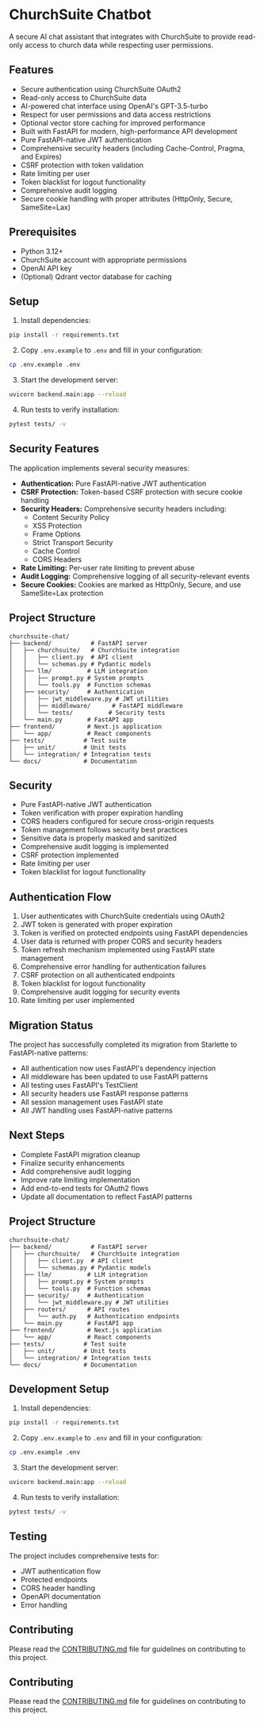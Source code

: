 # ChurchSuite Chatbot

A secure AI chat assistant that integrates with ChurchSuite to provide read-only access to church data while respecting user permissions.

## Features

- Secure authentication using ChurchSuite OAuth2
- Read-only access to ChurchSuite data
- AI-powered chat interface using OpenAI's GPT-3.5-turbo
- Respect for user permissions and data access restrictions
- Optional vector store caching for improved performance
- Built with FastAPI for modern, high-performance API development
- Pure FastAPI-native JWT authentication
- Comprehensive security headers (including Cache-Control, Pragma, and Expires)
- CSRF protection with token validation
- Rate limiting per user
- Token blacklist for logout functionality
- Comprehensive audit logging
- Secure cookie handling with proper attributes (HttpOnly, Secure, SameSite=Lax)

## Prerequisites

- Python 3.12+
- ChurchSuite account with appropriate permissions
- OpenAI API key
- (Optional) Qdrant vector database for caching

## Setup

1. Install dependencies:
```bash
pip install -r requirements.txt
```

2. Copy `.env.example` to `.env` and fill in your configuration:
```bash
cp .env.example .env
```

3. Start the development server:
```bash
uvicorn backend.main:app --reload
```

4. Run tests to verify installation:
```bash
pytest tests/ -v
```

## Security Features

The application implements several security measures:

- **Authentication:** Pure FastAPI-native JWT authentication
- **CSRF Protection:** Token-based CSRF protection with secure cookie handling
- **Security Headers:** Comprehensive security headers including:
  - Content Security Policy
  - XSS Protection
  - Frame Options
  - Strict Transport Security
  - Cache Control
  - CORS Headers
- **Rate Limiting:** Per-user rate limiting to prevent abuse
- **Audit Logging:** Comprehensive logging of all security-relevant events
- **Secure Cookies:** Cookies are marked as HttpOnly, Secure, and use SameSite=Lax protection

## Project Structure

```
churchsuite-chat/
├── backend/           # FastAPI server
│   ├── churchsuite/   # ChurchSuite integration
│   │   ├── client.py  # API client
│   │   └── schemas.py # Pydantic models
│   ├── llm/          # LLM integration
│   │   ├── prompt.py # System prompts
│   │   └── tools.py  # Function schemas
│   ├── security/     # Authentication
│   │   ├── jwt_middleware.py # JWT utilities
│   │   ├── middleware/      # FastAPI middleware
│   │   └── tests/          # Security tests
│   └── main.py       # FastAPI app
├── frontend/         # Next.js application
│   └── app/          # React components
├── tests/           # Test suite
│   ├── unit/        # Unit tests
│   └── integration/ # Integration tests
└── docs/            # Documentation
```

## Security

- Pure FastAPI-native JWT authentication
- Token verification with proper expiration handling
- CORS headers configured for secure cross-origin requests
- Token management follows security best practices
- Sensitive data is properly masked and sanitized
- Comprehensive audit logging is implemented
- CSRF protection implemented
- Rate limiting per user
- Token blacklist for logout functionality

## Authentication Flow

1. User authenticates with ChurchSuite credentials using OAuth2
2. JWT token is generated with proper expiration
3. Token is verified on protected endpoints using FastAPI dependencies
4. User data is returned with proper CORS and security headers
5. Token refresh mechanism implemented using FastAPI state management
6. Comprehensive error handling for authentication failures
7. CSRF protection on all authenticated endpoints
8. Token blacklist for logout functionality
9. Comprehensive audit logging for security events
10. Rate limiting per user implemented

## Migration Status

The project has successfully completed its migration from Starlette to FastAPI-native patterns:

- All authentication now uses FastAPI's dependency injection
- All middleware has been updated to use FastAPI patterns
- All testing uses FastAPI's TestClient
- All security headers use FastAPI response patterns
- All session management uses FastAPI state
- All JWT handling uses FastAPI-native patterns

## Next Steps

- Complete FastAPI migration cleanup
- Finalize security enhancements
- Add comprehensive audit logging
- Improve rate limiting implementation
- Add end-to-end tests for OAuth2 flows
- Update all documentation to reflect FastAPI patterns

## Project Structure

```
churchsuite-chat/
├── backend/           # FastAPI server
│   ├── churchsuite/   # ChurchSuite integration
│   │   ├── client.py  # API client
│   │   └── schemas.py # Pydantic models
│   ├── llm/          # LLM integration
│   │   ├── prompt.py # System prompts
│   │   └── tools.py  # Function schemas
│   ├── security/     # Authentication
│   │   └── jwt_middleware.py # JWT utilities
│   ├── routers/      # API routes
│   │   └── auth.py   # Authentication endpoints
│   └── main.py       # FastAPI app
├── frontend/         # Next.js application
│   └── app/          # React components
├── tests/           # Test suite
│   ├── unit/        # Unit tests
│   └── integration/ # Integration tests
└── docs/            # Documentation
```

## Development Setup

1. Install dependencies:
```bash
pip install -r requirements.txt
```

2. Copy `.env.example` to `.env` and fill in your configuration:
```bash
cp .env.example .env
```

3. Start the development server:
```bash
uvicorn backend.main:app --reload
```

4. Run tests to verify installation:
```bash
pytest tests/ -v
```

## Testing

The project includes comprehensive tests for:
- JWT authentication flow
- Protected endpoints
- CORS header handling
- OpenAPI documentation
- Error handling

## Contributing

Please read the [CONTRIBUTING.md](CONTRIBUTING.md) file for guidelines on contributing to this project.

## Contributing

Please read the [CONTRIBUTING.md](CONTRIBUTING.md) file for guidelines on contributing to this project.
